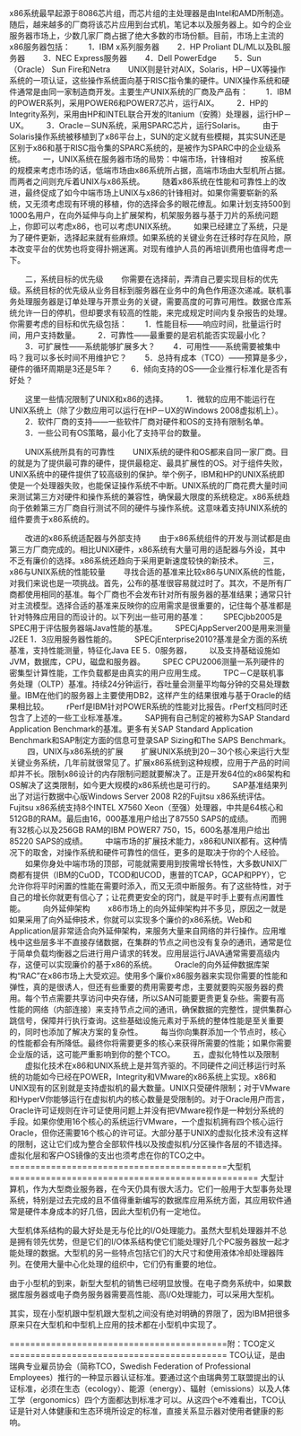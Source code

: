 x86系统最早起源于8086芯片组，而芯片组的主处理器是由Intel和AMD所制造。随后，越来越多的厂商将该芯片应用到台式机，笔记本以及服务器上。如今的企业服务器市场上，少数几家厂商占据了绝大多数的市场份额。目前，市场上主流的x86服务器包括：
　　1．IBM x系列服务器
　　2．HP Proliant DL/ML以及BL服务器
　　3．NEC Express服务器
　　4．Dell PowerEdge
　　5．Sun（Oracle） Sun Fire和Netra
　　UNIX则是针对AIX，Solaris，HP－UX等操作系统的一项认证，这些操作系统面向基于RISC指令集的硬件。UNIX操作系统和硬件通常是由同一家制造商开发。主要生产UNIX系统的厂商及产品有：
　　1．IBM的POWER系列，采用POWER6和POWER7芯片，运行AIX。
　　2．HP的Integrity系列，采用由HP和INTEL联合开发的Itanium（安腾）处理器，运行HP－UX。
　　3．Oracle－SUN系统，采用SPARC芯片，运行Solaris。
　　由于Solaris操作系统被移植到了x86平台上，SUN的定义就有些模糊，其实SUN还是区别于x86和基于RISC指令集的SPARC系统的，是被作为SPARC中的企业级系统。
　　一，UNIX系统在服务器市场的局势：中端市场，针锋相对
　　按系统的规模来考虑市场的话，低端市场由x86系统所占据，高端市场由大型机所占据。而两者之间则充斥着UNIX与x86系统。
　　随着x86系统在性能和可靠性上的改进，最终促成了如今中端市场上UNIX与x86的针锋相对。如果你需要崭新的系统，又无须考虑现有环境的移植，你的选择会多的眼花缭乱。如果计划支持500到1000名用户，在向外延伸与向上扩展架构，机架服务器与基于刀片的系统问题上，你即可以考虑x86，也可以考虑UNIX系统。
　　如果已经建立了系统，只是为了硬件更新，选择起来就有些麻烦。如果系统的关键业务在迁移时存在风险，原本改变平台的优势也将变得扑朔迷离。对现有维护人员的再培训费用也值得考虑一下。
 
　　二，系统目标的优先级
　　你需要在选择前，弄清自己要实现目标的优先级。系统目标的优先级从业务目标到服务器在业务中的角色作用逐次递减。联机事务处理服务器是订单处理与开票业务的关键，需要高度的可靠可用性。数据仓库系统允许一日的停机，但却要求有较高的性能，来完成规定时间内复杂报告的处理。你需要考虑的目标和优先级包括：
　　1．性能目标——响应时间，批量运行时间，用户支持数量。
　　2．可靠性——最重要的是宕机能否实现最小化？
　　3．可扩展性——系统能够扩展多大？
　　4．可用性——系统需要被集中吗？我可以多长时间不用维护它？
　　5．总持有成本（TCO）——预算是多少，硬件的循环周期是3还是5年？
　　6．倾向支持的OS——企业推行标准化是否有好处？
 
　　这里一些情况限制了UNIX和x86的选择。
　　1．微软的应用不能运行在UNIX系统上（除了少数应用可以运行在HP－UX的Windows 2008虚拟机上）。
　　2．软件厂商的支持——一些软件厂商对硬件和OS的支持有限制名单。
　　3．一些公司有OS策略，最小化了支持平台的数量。
 
　　UNIX系统所具有的可靠性
　　UNIX系统的硬件和OS都来自同一家厂商。目的就是为了提供最可靠的硬件，提供最稳定、最具扩展性的OS。对于组件失败，UNIX系统中的硬件提供了较高级别的保护。举个例子，IBM和HP的UNIX系统即使是一个处理器失败，也能保证操作系统不中断。UNIX系统的厂商花费大量时间来测试第三方对硬件和操作系统的兼容性，确保最大限度的系统稳定。x86系统趋向于依赖第三方厂商自行测试不同的硬件与操作系统。这意味着支持UNIX系统的组件要贵于x86系统的。
 
　　改进的x86系统适配器与外部支持
　　由于x86系统组件的开发与测试都是由第三方厂商完成的。相比UNIX硬件，x86系统有大量可用的适配器与外设，其中不乏有廉价的选择。x86系统还趋向于采用更新速度较快的新技术。
　　
    三，x86与UNIX系统的性能较量
　　寻找合适的基准来比较x86与UNIX系统的性能，对我们来说也是一项挑战。首先，公布的基准很容易就过时了。其次，不是所有厂商都使用相同的基准。每个厂商也不会发布针对所有服务器的基准结果；通常只针对主流模型。选择合适的基准来反映你的应用需求是很重要的，记住每个基准都是针对特殊应用目的而设计的。以下列出一些可用的基准：
　　SPECjbb2005是SPEC用于评估服务器端Java性能的基准。
　　SPECjAppServer200是用来测量J2EE 1．3应用服务器性能的。
　　SPECjEnterprise2010?基准是全方面的系统基准，支持性能测量，特征化Java EE 5．0服务器，
　　以及支持基础设施如JVM，数据库，CPU，磁盘和服务器。
　　SPEC CPU2006测量一系列硬件的密集型计算性能，工作负载都是由真实的用户应用生成。
　　TPC－C是联机事务处理（OLTP）基准。持续24分钟运行，吞吐量会测量平均每分钟的交易处理数量。IBM在他们的服务器上主要使用DB2，这样产生的结果很难与基于Oracle的结果相比较。
　　rPerf是IBM针对POWER系统的性能对比报告。rPerf文档同时还包含了上述的一些工业标准基准。
　　SAP拥有自己制定的被称为SAP Standard Application Benchmark的基准。更多有关SAP Standard Application Benchmark和SAP制定方面的信息可登录SAP Sizing和The SAPS Benchmark。
　　
    四，UNIX与x86系统的扩展
　　扩展UNIX系统到20－30个核心来运行大型关键业务系统，几年前就很常见了。扩展x86系统到这种规模，应用于产品的时间却并不长。限制x86设计的内存限制问题就要解决了。正是开发64位的x86架构和OS解决了这类限制，如今更大规模的x86系统也是可行的。
　　SAP基准结果列出了对运行数据中心版Windows Server 2008 R2的Fujitsu x86系统评估。Fujitsu x86系统支持8个INTEL X7560 Xeon（至强）处理器，中共是64核心和512GB的RAM。最后由16，000基准用户给出了87550 SAPS的成绩。
　　而拥有32核心以及256GB RAM的IBM POWER7 750，15，600名基准用户给出85220 SAPS的成绩。
　　中端市场的扩展技术能力，x86和UNIX都有。这种情况下的取舍，对操作系统和硬件可靠性的信任，更多的是取决于你的个人经验。
　　如果你身处中端市场的顶部，可能就需要用到按需增长特性，大多数UNIX厂商都有提供（IBM的CuOD，TCOD和UCOD，惠普的TCAP，GCAP和PPY），它允许你将平时闲置的性能在需要时添入，而又无须中断服务。有了这些特性，对于自己的增长你就更有信心了；让花费更安全的窍门，就是平时手上要有点闲置性能。
　　向外延伸架构
　　x86市场上的向外延伸架构并不多见，原因之一就是如果采用了向外延伸技术，你就可以实现多个廉价的x86系统。Web和Application层非常适合向外延伸架构，来服务大量来自网络的并行操作。应用堆栈中这些层多半不直接存储数据，在集群的节点之间也没有复杂的通讯，通常是位于简单负载均衡器之后进行用户请求的转发。应用层运行JAVA通常需要高级内存，这便可以实现廉价的基于x86的系统。
　　Oracle的向外延伸数据库架构“RAC”在x86市场上大受欢迎。使用多个廉价x86服务器来实现你需要的性能和弹性，真的是很诱人，但还有些重要的费用需要考虑，主要就要购买服务器的费用。每个节点需要共享访问中央存储，所以SAN可能要更贵更复杂些。需要有高性能的网络（内部连接）来支持节点之间的通讯，确保数据的完整性，提供集群心跳信号，保障并行执行查询。这些基础设施元素对于系统的整体性能是至关重要的，同时也添加了解决方案的复杂性。
　　每当你向集群添加一个节点时，核心的性能都会有所降低。最终你将需要更多的核心来获得所需要的性能；如果你需要企业版的话，这可能严重影响到你的整个TCO。
　　五，虚拟化特性以及限制
　　虚拟化技术在x86和UNIX系统上是并驾齐驱的。不同硬件之间迁移运行时系统的功能如今已经在POWER，Integrity和VMware的x86系统上实现。x86和UNIX现有的区别就是支持虚拟机的最大数量。UNIX只受硬件限制；对于VMware和HyperV你能够运行在虚拟机内的核心数量是受限制的。对于Oracle用户而言，Oracle许可证规则在许可证使用问题上并没有把VMware视作是一种划分系统的手段。如果你使用16个核心的系统运行VMware，一个虚拟机拥有四个核心运行Oracle，但你还需要16个核心的许可证。大部分基于UNIX的虚拟化技术没有这样的限制，这让它们成为整合全部软件栈以及按虚拟机/分区操作各层的不错选择。虚拟化层和客户OS镜像的支出也须考虑在你的TCO之中。
==========================================大型机================================================
大型计算机，作为大型商业服务器，在今天仍具有很大活力。它们一般用于大型事务处理系统，特别是过去完成的且不值得重新编写的数据库应用系统方面，其应用软件通常是硬件本身成本的好几倍，因此大型机仍有一定地位。

大型机体系结构的最大好处是无与伦比的I/O处理能力。虽然大型机处理器并不总是拥有领先优势，但是它们的I/O体系结构使它们能处理好几个PC服务器放一起才能处理的数据。大型机的另一些特点包括它们的大尺寸和使用液体冷却处理器阵列。在使用大量中心化处理的组织中，它们仍有重要的地位。

由于小型机的到来，新型大型机的销售已经明显放慢。在电子商务系统中，如果数据库服务器或电子商务服务器需要高性能、高I/O处理能力，可以采用大型机。

其实，现在小型机跟中型机跟大型机之间没有绝对明确的界限了，因为IBM把很多原来只在大型机和中型机上应用的技术都在小型机中实现了。

 ==========================================附：TCO定义==========================================
TCO认证，是由瑞典专业雇员协会（简称TCO，Swedish Federation of Professional Employees）推行的一种显示器认证标准。要通过这个由瑞典劳工联盟提出的认证标准，必须在生态（ecology）、能源（energy）、辐射（emissions）以及人体工学（ergonomics）四个方面都达到标准才可以。从这四个e不难看出，TCO认证是针对人体健康和生态环境所设定的标准，直接关系显示器对使用者健康的影响。